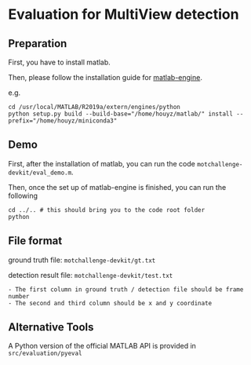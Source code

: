 # Evaluation for MultiView detection

## Preparation

First, you have to install matlab.

Then, please follow the installation guide for [matlab-engine](https://au.mathworks.com/help/matlab/matlab_external/install-matlab-engine-api-for-python-in-nondefault-locations.html).

e.g. 

```shell script
cd /usr/local/MATLAB/R2019a/extern/engines/python
python setup.py build --build-base="/home/houyz/matlab/" install --prefix="/home/houyz/miniconda3"
```

## Demo

First, after the installation of matlab, you can run the code ```motchallenge-devkit/eval_demo.m```.

Then, once the set up of matlab-engine is finished, you can run the following
```shell script
cd ../.. # this should bring you to the code root folder
python 
```

## File format

ground truth file: ```motchallenge-devkit/gt.txt```

detection result file: ```motchallenge-devkit/test.txt```

    - The first column in ground truth / detection file should be frame number
    - The second and third column should be x and y coordinate

## Alternative Tools
A Python version of the official MATLAB API is provided in ```src/evaluation/pyeval```

